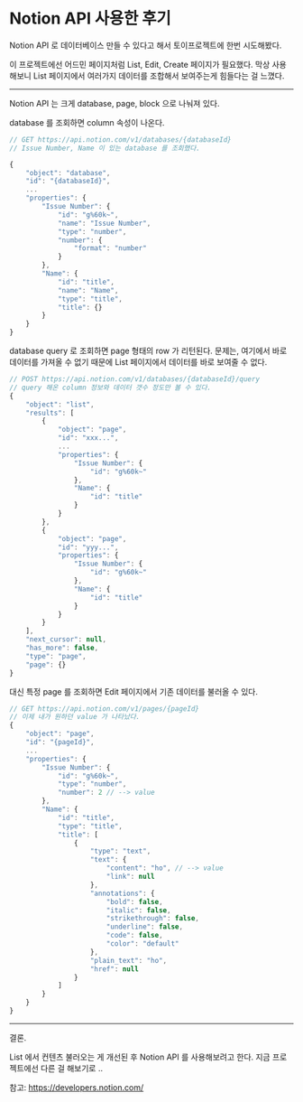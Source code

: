 # Notion API 사용한 후기

Notion API 로 데이터베이스 만들 수 있다고 해서 토이프로젝트에 한번 시도해봤다.

이 프로젝트에선 어드민 페이지처럼 List, Edit, Create 페이지가 필요했다. 
막상 사용해보니 List 페이지에서 여러가지 데이터를 조합해서 보여주는게 힘들다는 걸 느꼈다.

---

Notion API 는 크게 database, page, block 으로 나눠져 있다.

database 를 조회하면 column 속성이 나온다. 

```js
// GET https://api.notion.com/v1/databases/{databaseId}
// Issue Number, Name 이 있는 database 를 조회했다.

{
    "object": "database",
    "id": "{databaseId}",
    ...
    "properties": {
        "Issue Number": {
            "id": "g%60k~",
            "name": "Issue Number",
            "type": "number",
            "number": {
                "format": "number"
            }
        },
        "Name": {
            "id": "title",
            "name": "Name",
            "type": "title",
            "title": {}
        }
    }
}
```

database query 로 조회하면 page 형태의 row 가 리턴된다.
문제는, 여기에서 바로 데이터를 가져올 수 없기 때문에 List 페이지에서 데이터를 바로 보여줄 수 없다.

```js
// POST https://api.notion.com/v1/databases/{databaseId}/query
// query 해온 column 정보와 데이터 갯수 정도만 볼 수 있다.
{
    "object": "list",
    "results": [
        {
            "object": "page",
            "id": "xxx...",
            ...
            "properties": {
                "Issue Number": {
                    "id": "g%60k~"
                },
                "Name": {
                    "id": "title"
                }
            }
        },
        {
            "object": "page",
            "id": "yyy...",
            "properties": {
                "Issue Number": {
                    "id": "g%60k~"
                },
                "Name": {
                    "id": "title"
                }
            }
        }
    ],
    "next_cursor": null,
    "has_more": false,
    "type": "page",
    "page": {}
}
```

대신 특정 page 를 조회하면 Edit 페이지에서 기존 데이터를 불러올 수 있다. 
```js
// GET https://api.notion.com/v1/pages/{pageId}
// 이제 내가 원하던 value 가 나타났다.
{
    "object": "page",
    "id": "{pageId}",
    ...
    "properties": {
        "Issue Number": {
            "id": "g%60k~",
            "type": "number",
            "number": 2 // --> value
        },
        "Name": {
            "id": "title",
            "type": "title",
            "title": [
                {
                    "type": "text",
                    "text": {
                        "content": "ho", // --> value
                        "link": null
                    },
                    "annotations": {
                        "bold": false,
                        "italic": false,
                        "strikethrough": false,
                        "underline": false,
                        "code": false,
                        "color": "default"
                    },
                    "plain_text": "ho",
                    "href": null
                }
            ]
        }
    }
}
```

---

결론.

List 에서 컨텐츠 불러오는 게 개선된 후 Notion API 를 사용해보려고 한다.
지금 프로젝트에선 다른 걸 해보기로 ..

참고: https://developers.notion.com/
